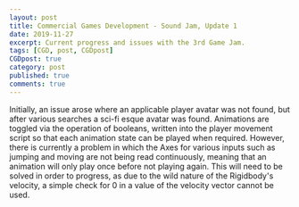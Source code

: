 ```yaml
---
layout: post
title: Commercial Games Development - Sound Jam, Update 1
date: 2019-11-27
excerpt: Current progress and issues with the 3rd Game Jam.
tags: [CGD, post, CGDpost]
CGDpost: true
category: post
published: true
comments: true
---
```

Initially, an issue arose where an applicable player avatar was not found, but after various searches a sci-fi esque avatar was found. Animations are toggled via the operation of booleans, written into the player movement script so that each animation state can be played when required. However, there is currently a problem in which the Axes for various inputs such as jumping and moving are not being read continuously, meaning that an animation will only play once before not playing again. This will need to be solved in order to progress, as due to the wild nature of the Rigidbody's velocity, a simple check for 0 in a value of the velocity vector cannot be used.